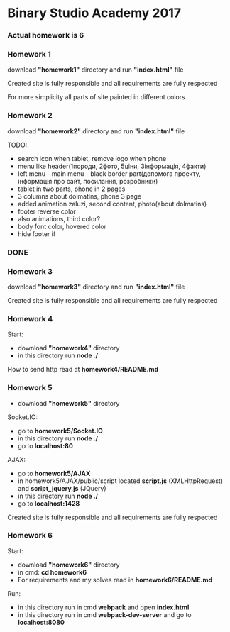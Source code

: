 # Binary Studio Academy 2017

### Actual homework is __6__
### Homework 1

download __"homework1"__ directory and run __"index.html"__ file

Created site is fully responsible and all requirements are fully respected

For more simplicity all parts of site painted in different colors

### Homework 2

download __"homework2"__ directory and run __"index.html"__ file

TODO:
* search icon when tablet, remove logo when phone
* menu like header(1породи, 2фото, 5ціни, 3інформація, 4факти)
* left menu - main menu - black border part(допомога проекту, інформація про сайт, посилання, розробники)
* tablet in two parts, phone in 2 pages
* 3 columns about dolmatins, phone 3 page
* added animation zaluzi, second content, photo(about dolmatins)
* footer reverse color
* also animations, third color?
* body font color, hovered color
* hide footer if 
### DONE

### Homework 3
download __"homework3"__ directory and run __"index.html"__ file

Created site is fully responsible and all requirements are fully respected

### Homework 4
Start:
* download __"homework4"__ directory
* in this directory run __node ./__

How to send http read at __homework4/README.md__

### Homework 5
* download __"homework5"__ directory

Socket.IO:
* go to __homework5/Socket.IO__
* in this directory run __node ./__
* go to __localhost:80__

AJAX:
* go to __homework5/AJAX__
* in homework5/AJAX/public/script located __script.js__ (XMLHttpRequest) and __script_jquery.js__ (JQuery)
* in this directory run __node ./__
* go to __localhost:1428__

Created site is fully responsible and all requirements are fully respected

### Homework 6
Start:
* download __"homework6"__ directory
* in cmd: __cd homework6__
* For requirements and my solves read in __homework6/README.md__


Run:
* in this directory run in cmd __webpack__ and open __index.html__
* in this directory run in cmd __webpack-dev-server__ and go to  __localhost:8080__

